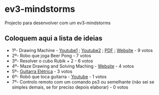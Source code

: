 # ev3-mindstorms

Projecto para desenvolver com um ev3-mindstorms

## Coloquem aqui a lista de ideias

* 1º- Drawing Machine - [Youtube1](https://www.youtube.com/watch?v=9pjpQoZoW6E) ; [Youtube2](https://www.youtube.com/watch?v=1Ihjh_F7jn0) ; [PDF](https://www.lego.com/en-us/mindstorms/build-a-robot/banner-print3r) ; [Website](http://www.ev3dev.org/projects/2015/05/06/EV3-Print3rbot/) - 9 votos
* 2º- Robo que joga Beer Pong - 7 votos
* 3º- Resolver o cubo Rubik + 2 - 6 votos
* 4º- Maze Drawing and Solving Maching - [Website](http://www.ev3dev.org/projects/2016/06/08/PATHFIND3R/) - 4 votos
* 5º- [Guitarra Elétrica](https://www.lego.com/en-us/mindstorms/build-a-robot/el3ctric-guitar) - 3 votos
* 6º- Robô que toca guitarra - [Youtube](https://www.youtube.com/watch?v=EN-7cMjmFv0&t=0s) - 1 votos
* 7º- Controlo remoto com um comando ps3 ou semelhante (não sei se simples demais, se for preciso depois elaborar) - 0 votos

